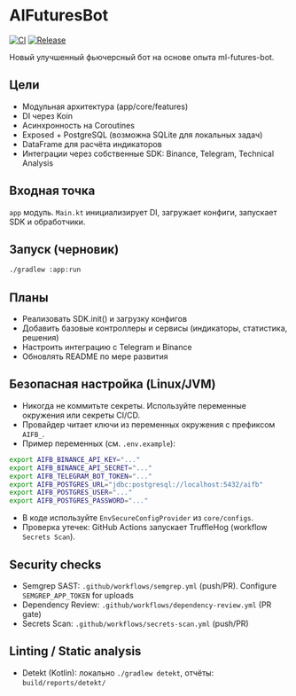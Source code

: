 # AIFuturesBot

[![CI](https://github.com/velkonost/ai-bot/actions/workflows/ci.yml/badge.svg)](https://github.com/velkonost/ai-bot/actions/workflows/ci.yml)
[![Release](https://github.com/velkonost/ai-bot/actions/workflows/release.yml/badge.svg)](https://github.com/velkonost/ai-bot/actions/workflows/release.yml)

Новый улучшенный фьючерсный бот на основе опыта ml-futures-bot.

## Цели
- Модульная архитектура (app/core/features)
- DI через Koin
- Асинхронность на Coroutines
- Exposed + PostgreSQL (возможна SQLite для локальных задач)
- DataFrame для расчёта индикаторов
- Интеграции через собственные SDK: Binance, Telegram, Technical Analysis

## Входная точка
`app` модуль. `Main.kt` инициализирует DI, загружает конфиги, запускает SDK и обработчики.

## Запуск (черновик)
```bash
./gradlew :app:run
```

## Планы
- Реализовать SDK.init() и загрузку конфигов
- Добавить базовые контроллеры и сервисы (индикаторы, статистика, решения)
- Настроить интеграцию с Telegram и Binance
- Обновлять README по мере развития

## Безопасная настройка (Linux/JVM)

- Никогда не коммитьте секреты. Используйте переменные окружения или секреты CI/CD.
- Провайдер читает ключи из переменных окружения с префиксом `AIFB_`.
- Пример переменных (см. `.env.example`):

```bash
export AIFB_BINANCE_API_KEY="..."
export AIFB_BINANCE_API_SECRET="..."
export AIFB_TELEGRAM_BOT_TOKEN="..."
export AIFB_POSTGRES_URL="jdbc:postgresql://localhost:5432/aifb"
export AIFB_POSTGRES_USER="..."
export AIFB_POSTGRES_PASSWORD="..."
```

- В коде используйте `EnvSecureConfigProvider` из `core/configs`.
- Проверка утечек: GitHub Actions запускает TruffleHog (workflow `Secrets Scan`).

## Security checks

- Semgrep SAST: `.github/workflows/semgrep.yml` (push/PR). Configure `SEMGREP_APP_TOKEN` for uploads
- Dependency Review: `.github/workflows/dependency-review.yml` (PR gate)
- Secrets Scan: `.github/workflows/secrets-scan.yml` (push/PR)

## Linting / Static analysis

- Detekt (Kotlin): локально `./gradlew detekt`, отчёты: `build/reports/detekt/`

